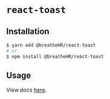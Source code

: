# `react-toast`

## Installation

```sh
$ yarn add @breatheHR/react-toast
# or
$ npm install @breatheHR/react-toast
```

## Usage

View docs [here](https://radix-ui.com/primitives/docs/components/toast).
